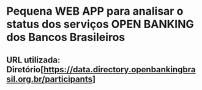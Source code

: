 # Pequena WEB APP para analisar o status dos serviços OPEN BANKING dos Bancos Brasileiros

## URL utilizada: Diretório[https://data.directory.openbankingbrasil.org.br/participants]
